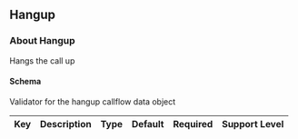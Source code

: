 ## Hangup

### About Hangup

Hangs the call up

#### Schema

Validator for the hangup callflow data object



Key | Description | Type | Default | Required | Support Level
--- | ----------- | ---- | ------- | -------- | -------------




